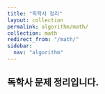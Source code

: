 ```yaml
---
title: "독학사 정리"
layout: collection
permalink: algorithm/math/
collection: math
redirect_from: "/math/"
sidebar:
  nav: "algorithm"
---
```


## 독학사 문제 정리입니다.